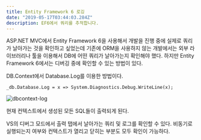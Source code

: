 ```yaml
---
title: Entity Framework 6 로깅
date: "2019-05-17T03:44:03.284Z"
description: EF6에서 쿼리를 추적합니다.
---
```


ASP.NET MVC에서 Entity Framework 6을 사용해서 개발을 진행 중에 실제로 쿼리가 날아가는 것을 확인하고 싶었는데 기존에 ORM을 사용하지 않는 개발에서는 외부 라이브러리나 툴을 이용해서 DB에 어떤 쿼리가 날아가는지 확인해야 했다. 하지만 Entity Framework 6에서는 디버깅 중에 확인할 수 있는 방법이 있다.

DB.Context에서 Database.Log를 이용한 방법이다.

```_db.Database.Log = x => System.Diagnostics.Debug.WriteLine(x);```

![dbcontext-log](./dbcontext-log.png)

현재 컨텍스트에서 생성된 모든 SQL들이 출력되게 된다.

VS의 디버그 모드에서 출력 탭에서 날아가는 쿼리 및 로그를 확인할 수 있다. 비동기로 실행되는지 여부와 컨텍스트가 열리고 닫히는 부분도 모두 확인이 가능하다.

